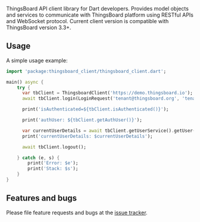 ThingsBoard API client library for Dart developers. Provides model objects and services to communicate with ThingsBoard platform using RESTful APIs and WebSocket protocol.
Current client version is compatible with ThingsBoard version 3.3+.

## Usage

A simple usage example:

```dart
import 'package:thingsboard_client/thingsboard_client.dart';

main() async {
    try {
      var tbClient = ThingsboardClient('https://demo.thingsboard.io');
      await tbClient.login(LoginRequest('tenant@thingsboard.org', 'tenant'));

      print('isAuthenticated=${tbClient.isAuthenticated()}');

      print('authUser: ${tbClient.getAuthUser()}');

      var currentUserDetails = await tbClient.getUserService().getUser();
      print('currentUserDetails: $currentUserDetails');

      await tbClient.logout();

    } catch (e, s) {
        print('Error: $e');
        print('Stack: $s');
    }
}
```

## Features and bugs

Please file feature requests and bugs at the [issue tracker][tracker].

[tracker]: https://github.com/thingsboard/dart_thingsboard_client/issues
